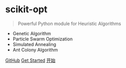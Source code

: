 <!-- ![logo](_media/pic.jpg) -->

# scikit-opt

> Powerful Python module for Heuristic Algorithms

* Genetic Algorithm
* Particle Swarm Optimization
* Simulated Annealing
* Ant Colony Algorithm

[GitHub](https://github.com/guofei9987/scikit-opt/)
[Get Started](docs/en.md)
[开始](docs/zh.md)